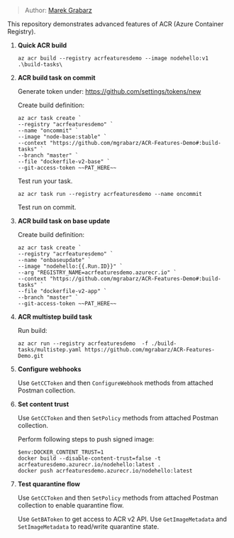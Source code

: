 > Author: [Marek Grabarz](https://linkedin.com/in/grabarz)

This repository demonstrates advanced features of ACR (Azure Container Registry).

1. **Quick ACR build**

   ```
   az acr build --registry acrfeaturesdemo --image nodehello:v1 .\build-tasks\
   ```
2. **ACR build task on commit**

    Generate token under: https://github.com/settings/tokens/new

    Create build definition:

    ```
    az acr task create `
    --registry "acrfeaturesdemo" `
    --name "oncommit" `
    --image "node-base:stable" `
    --context "https://github.com/mgrabarz/ACR-Features-Demo#:build-tasks" `
    --branch "master" `
    --file "dockerfile-v2-base" `
    --git-access-token ~~PAT_HERE~~
    ```

    Test run your task.

    ```
    az acr task run --registry acrfeaturesdemo --name oncommit
    ```
    Test run on commit.

3. **ACR build task on base update**

    Create build definition:

    ```
    az acr task create `
    --registry "acrfeaturesdemo" `
    --name "onbaseupdate" `
    --image "nodehello:{{.Run.ID}}" `
    --arg "REGISTRY_NAME=acrfeaturesdemo.azurecr.io" `
    --context "https://github.com/mgrabarz/ACR-Features-Demo#:build-tasks" `
    --file "dockerfile-v2-app" `
    --branch "master" `
    --git-access-token ~~PAT_HERE~~
    ```

4. **ACR multistep build task**

    Run build:

    ```
    az acr run --registry acrfeaturesdemo  -f ./build-tasks/multistep.yaml https://github.com/mgrabarz/ACR-Features-Demo.git
    ```

5. **Configure webhooks**

    Use `GetCCToken` and then `ConfigureWebhook` methods from attached Postman collection.

6. **Set content trust**
   
   Use `GetCCToken` and then `SetPolicy` methods from attached Postman collection.

   Perform following steps to push signed image:

   ```
   $env:DOCKER_CONTENT_TRUST=1
   docker build --disable-content-trust=false -t acrfeaturesdemo.azurecr.io/nodehello:latest .
   docker push acrfeaturesdemo.azurecr.io/nodehello:latest
   ```

7. **Test quarantine flow**

    Use `GetCCToken` and then `SetPolicy` methods from attached Postman collection to enable quarantine flow.

    Use `GetBAToken` to get access to ACR v2 API. Use `GetImageMetadata` and `SetImageMetadata` to read/write quarantine state.
